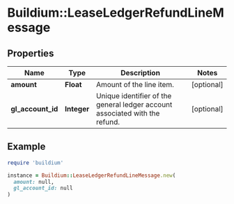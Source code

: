 # Buildium::LeaseLedgerRefundLineMessage

## Properties

| Name | Type | Description | Notes |
| ---- | ---- | ----------- | ----- |
| **amount** | **Float** | Amount of the line item. | [optional] |
| **gl_account_id** | **Integer** | Unique identifier of the general ledger account associated with the refund. | [optional] |

## Example

```ruby
require 'buildium'

instance = Buildium::LeaseLedgerRefundLineMessage.new(
  amount: null,
  gl_account_id: null
)
```

